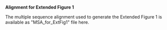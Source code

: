 **Alignment for Extended Figure 1**

The multiple sequence alignment used to generate the Extended Figure 1 is available as "MSA_for_ExtFig1" file here.
